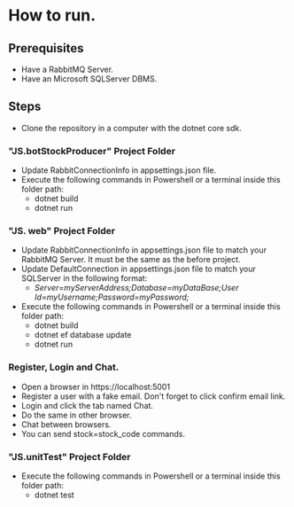 # How to run.
## Prerequisites
- Have a RabbitMQ Server.
- Have an Microsoft SQLServer DBMS.
## Steps
 - Clone the repository in a computer with the dotnet core sdk.
###  "JS.botStockProducer" Project Folder
- Update RabbitConnectionInfo in appsettings.json file.
- Execute the following commands in Powershell or a terminal inside this folder path:
   - dotnet build
   - dotnet run
###  "JS. web" Project Folder
- Update RabbitConnectionInfo in appsettings.json file to match your RabbitMQ Server. It must be the same as the before project.
- Update DefaultConnection in appsettings.json file to match your SQLServer in the following format: 
   - *Server=myServerAddress;Database=myDataBase;User Id=myUsername;Password=myPassword;*
- Execute the following commands in Powershell or a terminal inside this folder path:
   - dotnet build
   - dotnet ef database update
   - dotnet run
### Register, Login and Chat.
- Open a browser in https://localhost:5001
- Register a user with a fake email. Don't forget to click confirm email link.
- Login and click the tab named Chat.
- Do the same in other browser.
- Chat between browsers.
- You can send stock=stock_code commands.

### "JS.unitTest" Project Folder
- Execute the following commands in Powershell or a terminal inside this folder path:
   - dotnet test
